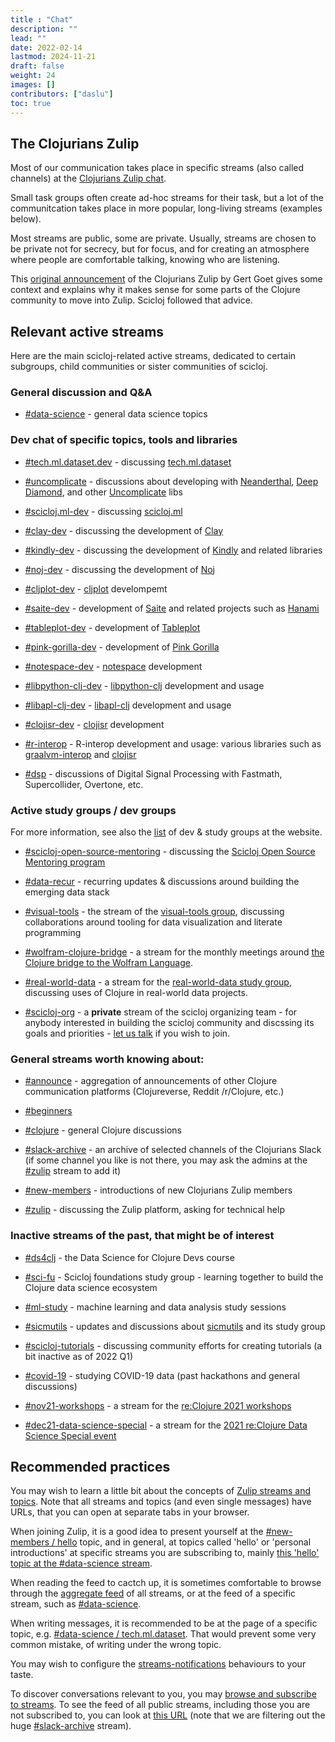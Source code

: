 ```yaml
---
title : "Chat"
description: ""
lead: ""
date: 2022-02-14
lastmod: 2024-11-21
draft: false
weight: 24
images: []
contributors: ["daslu"]
toc: true
---
```


## The Clojurians Zulip
 
Most of our communication takes place in specific streams (also called channels) at the [Clojurians Zulip chat](http://clojurians.zulipchat.com).

Small task groups often create ad-hoc streams for their task, but a lot of the communitcation takes place in more popular, long-living streams (examples below).

Most streams are public, some are private. Usually, streams are chosen to be private not for secrecy, but for focus, and for creating an atmosphere where people are comfortable talking, knowing who are listening.

This [original announcement](https://clojureverse.org/t/introducing-clojurians-zulip/3173) of the Clojurians Zulip by Gert Goet gives some context and explains why it makes sense for some parts of the Clojure community to move into Zulip. Scicloj followed that advice.

## Relevant active streams

Here are the main scicloj-related active streams, dedicated to certain subgroups, child communities or sister communities of scicloj.

### General discussion and Q&A

- [#data-science](https://clojurians.zulipchat.com/#narrow/stream/151924-data-science) - general data science topics

### Dev chat of specific topics, tools and libraries

- [#tech.ml.dataset.dev](https://clojurians.zulipchat.com/#narrow/stream/236259-tech.2Eml.2Edataset.2Edev) - discussing [tech.ml.dataset](https://github.com/techascent/tech.ml.dataset)

- [#uncomplicate](https://clojurians.zulipchat.com/#narrow/stream/361336-uncomplicate) - discussions about developing with [Neanderthal](https://neanderthal.uncomplicate.org/), [Deep Diamond](https://github.com/uncomplicate/deep-diamond), and other [Uncomplicate](https://uncomplicate.org/) libs

- [#scicloj.ml-dev](https://clojurians.zulipchat.com/#narrow/stream/283491-scicloj.2Eml-dev) - discussing [scicloj.ml](https://github.com/scicloj/scicloj.ml)

- [#clay-dev](https://clojurians.zulipchat.com/#narrow/stream/422115-clay-dev) - discussing the development of [Clay](https://scicloj.github.io/clay/)

- [#kindly-dev](https://clojurians.zulipchat.com/#narrow/stream/454856-kindly-dev/topic/releases) - discussing the development of [Kindly](https://scicloj.github.io/kindly-noted/) and related libraries

- [#noj-dev](https://clojurians.zulipchat.com/#narrow/stream/321125-noj-dev) - discussing the development of [Noj](https://scicloj.github.io/noj/)

- [#cljplot-dev](https://clojurians.zulipchat.com/#narrow/stream/197967-cljplot-dev) - [cljplot](https://github.com/generateme/cljplot) develompemt

- [#saite-dev](https://clojurians.zulipchat.com/#narrow/stream/210075-saite-dev) - development of [Saite](https://github.com/jsa-aerial/saite) and related projects such as [Hanami](https://github.com/jsa-aerial/hanami) 

- [#tableplot-dev](https://clojurians.zulipchat.com/#narrow/stream/443101-tableplot-dev) - development of [Tableplot](https://scicloj.github.io/tableplot)

- [#pink-gorilla-dev](https://clojurians.zulipchat.com/#narrow/stream/212578-pink-gorilla-dev) - development of [Pink Gorilla](https://pink-gorilla.github.io)

- [#notespace-dev](https://clojurians.zulipchat.com/#narrow/stream/224153-notespace-dev) - [notespace](https://github.com/scicloj/notespace) development

- [#libpython-clj-dev](https://clojurians.zulipchat.com/#narrow/stream/215609-libpython-clj-dev) - [libpython-clj](https://github.com/clj-python/libpython-clj) development and usage

- [#libapl-clj-dev](https://clojurians.zulipchat.com/#narrow/stream/274747-libapl-clj-dev) - [libapl-clj](https://github.com/jjtolton/libapl-clj) development and usage

- [#clojisr-dev](https://clojurians.zulipchat.com/#narrow/stream/224816-clojisr-dev) - [clojisr](https://github.com/scicloj/clojisr) development

- [#r-interop](https://clojurians.zulipchat.com/#narrow/stream/204621-r-interop) - R-interop development and usage: various libraries such as [graalvm-interop](https://github.com/davidpham87/graalvm-rinterop) and [clojisr](https://github.com/scicloj/clojisr)

- [#dsp](https://clojurians.zulipchat.com/#narrow/channel/465523-dsp) - discussions of Digital Signal Processing with Fastmath, Supercollider, Overtone, etc.

### Active study groups / dev groups

For more information, see also the [list](https://scicloj.github.io/docs/community/groups/) of dev & study groups at the website.

- [#scicloj-open-source-mentoring](https://clojurians.zulipchat.com/#narrow/stream/451344-scicloj-open-source-mentoring/topic/channel.20events) - discussing the [Scicloj Open Source Mentoring program](https://scicloj.github.io/docs/community/groups/open-source-mentoring/)

- [#data-recur](https://clojurians.zulipchat.com/#narrow/stream/330726-data-recur) - recurring updates & discussions around building the emerging data stack

- [#visual-tools](https://clojurians.zulipchat.com/#narrow/stream/313390-visual-tools) - the stream of the [visual-tools group](https://clojureverse.org/t/real-world-data-meetings/), discussing collaborations around tooling for data visualization and literate programming

- [#wolfram-clojure-bridge](https://clojurians.zulipchat.com/#narrow/stream/313853-wolfram-clojure-bridge) - a stream for the monthly meetings around [the Clojure bridge to the Wolfram Language](https://github.com/scicloj/clojuratica).

- [#real-world-data](https://clojurians.zulipchat.com/#narrow/stream/315077-real-world-data) - a stream for the [real-world-data study group](../groups/real-world-data/), discussing uses of Clojure in real-world data projects.

- [#scicloj-org](https://clojurians.zulipchat.com/#narrow/stream/203279-scicloj-org) - a **private** stream of the scicloj organizing team - for anybody interested in building the scicloj community and discssing its goals and priorities - [let us talk](../contact/) if you wish to join.


### General streams worth knowing about:

- [#announce](https://clojurians.zulipchat.com/#narrow/stream/150792-announce) - aggregation of announcements of other Clojure communication platforms (Clojureverse, Reddit /r/Clojure, etc.)

- [#beginners](https://clojurians.zulipchat.com/#narrow/stream/151763-beginners)

- [#clojure](https://clojurians.zulipchat.com/#narrow/stream/151168-clojure) - general Clojure discussions

- [#slack-archive](https://clojurians.zulipchat.com/#narrow/stream/180378-slack-archive) - an archive of selected channels of the Clojurians Slack (if some channel you like is not there, you may ask the admins at the [#zulip](https://clojurians.zulipchat.com/#narrow/stream/150796-zulip) stream to add it)

- [#new-members](https://clojurians.zulipchat.com/#narrow/stream/150795-new-members) - introductions of new Clojurians Zulip members

- [#zulip](https://clojurians.zulipchat.com/#narrow/stream/150796-zulip) - discussing the Zulip platform, asking for technical help

### Inactive streams of the past, that might be of interest

- [#ds4clj](https://clojurians.zulipchat.com/#narrow/stream/330924-ds4clj) - the Data Science for Clojure Devs course

- [#sci-fu](https://clojurians.zulipchat.com/#narrow/stream/265544-sci-fu) - Scicloj foundations study group - learning together to build the Clojure data science ecosystem

- [#ml-study](https://clojurians.zulipchat.com/#narrow/stream/264992-ml-study) - machine learning and data analysis study sessions

- [#sicmutils](https://clojurians.zulipchat.com/#narrow/stream/267174-sicmutils) - updates and discussions about [sicmutils](https://github.com/littleredcomputer/sicmutils) and its study group

- [#scicloj-tutorials](https://clojurians.zulipchat.com/#narrow/stream/187445-scicloj-tutorials) - discussing community efforts for creating tutorials (a bit inactive as of 2022 Q1)

- [#covid-19](https://clojurians.zulipchat.com/#narrow/stream/227504-covid-19) - studying COVID-19 data (past hackathons and general discussions)

- [#nov21-workshops](https://clojurians.zulipchat.com/#narrow/stream/305782-nov21-workshops) - a stream for the [re:Clojure 2021 workshops](https://www.reclojure.org/#workshops)

- [#dec21-data-science-special](https://clojurians.zulipchat.com/#narrow/stream/308345-dec21-data-science-special) - a stream for the [2021 re:Clojure Data Science Special event](https://clojureverse.org/t/re-clojure-data-science-special-dec-5th-2021/)


## Recommended practices

You may wish to learn a little bit about the concepts of [Zulip streams and topics](https://zulipchat.com/help/about-streams-and-topics). Note that all streams and topics (and even single messages) have URLs, that you can open at separate tabs in your browser.

When joining Zulip, it is a good idea to present yourself at the [#new-members / hello](https://clojurians.zulipchat.com/#narrow/stream/150795-new-members/topic/hello.20.F0.9F.91.8B) topic, and in general, at topics called 'hello' or 'personal introductions' at specific streams you are subscribing to, mainly [this 'hello' topic at the #data-science stream](https://clojurians.zulipchat.com/#narrow/stream/151924-data-science/topic/hello).

When reading the feed to cactch up, it is sometimes comfortable to browse through the [aggregate feed](http://clojurians.zulipchat.com) of all streams, or at the feed of a specific stream, such as [#data-science](https://clojurians.zulipchat.com/#narrow/stream/151924-data-science).

When writing messages, it is recommended to be at the page of a specific topic, e.g. [#data-science / tech.ml.dataset](https://clojurians.zulipchat.com/#narrow/stream/151924-data-science/topic/tech.2Eml.2Edataset). That would prevent some very common mistake, of writing under the wrong topic.

You may wish to configure the [streams-notifications](https://zulipchat.com/help/stream-notifications) behaviours to your taste.

To discover conversations relevant to you, you may [browse and subscribe to streams](https://zulipchat.com/help/browse-and-subscribe-to-streams). To see the feed of all public streams, including those you are not subscribed to, you can look at [this URL](https://clojurians.zulipchat.com/#narrow/streams/public/-stream/slack-archive) (note that we are filtering out the huge [#slack-archive](https://clojurians.zulipchat.com/#narrow/stream/180378-slack-archive) stream).
